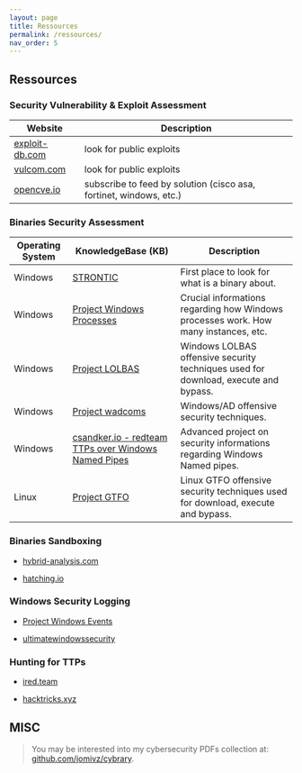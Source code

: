 ```yaml
---
layout: page
title: Ressources
permalink: /ressources/
nav_order: 5
---
```


## Ressources

### Security Vulnerability & Exploit Assessment

| **Website** |  **Description** |
|----------------------|-------------------|
[exploit-db.com](https://exploit-db.com) | look for public exploits | 
[vulcom.com](https://vulmon.com) | look for public exploits |
[opencve.io](https://opencve.io) | subscribe to feed by solution (cisco asa, fortinet, windows, etc.) |

### Binaries Security Assessment

| **Operating System** | **KnowledgeBase (KB)** | **Description** |
|----------------------|------------------------|-------------------|
| Windows              | [STRONTIC](https://strontic.github.io/xcyclopedia/) | First place to look for what is a binary about. |
| Windows              | [Project Windows Processes](https://winprocs.dfir.tips) | Crucial informations regarding how Windows processes work. How many instances, etc. |
| Windows              | [Project LOLBAS](https://lolbas-project.github.io) | Windows LOLBAS offensive security techniques used for download, execute and bypass. |
| Windows              | [Project wadcoms](https://wadcoms.github.io) | Windows/AD offensive security techniques. |
| Windows              | [csandker.io - redteam TTPs over Windows Named Pipes](https://csandker.io/2021/01/10/Offensive-Windows-IPC-1-NamedPipes.html) | Advanced project on security informations regarding Windows Named pipes. |
| Linux                | [Project GTFO](https://gtfobins.github.io) | Linux GTFO offensive security techniques used for download, execute and bypass. |

### Binaries Sandboxing

- [hybrid-analysis.com](https://www.hybrid-analysis.com/)

- [hatching.io](https://hatching.io)

### Windows Security Logging

- [Project Windows Events](https://evids.dfir.tips)

- [ultimatewindowssecurity](https://www.ultimatewindowssecurity.com/securitylog/encyclopedia/)

###  Hunting for TTPs

- [ired.team](https://ired.team)

- [hacktricks.xyz](https://book.hacktricks.xyz/)

## MISC 

> You may be interested into my cybersecurity PDFs collection at: [github.com/jomivz/cybrary](https://github.com/jomivz/cybrary).
